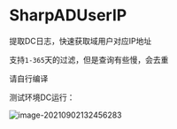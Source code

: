 # SharpADUserIP
提取DC日志，快速获取域用户对应IP地址



支持`1-365`天的过滤，但是查询有些慢，会去重

请自行编译



测试环境DC运行：

![image-20210902132456283](https://images-1258433570.cos.ap-beijing.myqcloud.com/images/image-20210902132456283.png)
